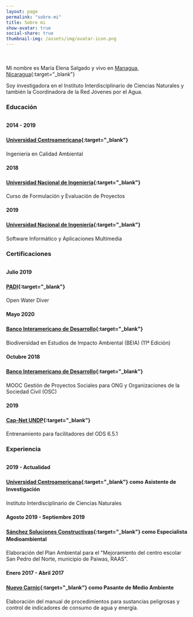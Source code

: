 ```yaml
---
layout: page
permalink: "sobre-mi"
title: Sobre mi
show-avatar: true
social-share: true
thumbnail-img: /assets/img/avatar-icon.png
---
```


<style>
h1 {
  margin-top: 100px;
}
  
h3 {
  margin-bottom: 30px;
}

h4 {
    margin-top: 20px;
    text-align: left;
    line-height: 20px;
}

p {
    margin-top: 10px;
}

</style>
<br><br>
<i class="fa fa-address-card" aria-hidden="true"></i> Mi nombre es María Elena Salgado y vivo en 
[Managua, Nicaragua](https://goo.gl/maps/Mn3Yi97chcwvPtYw8){:target="_blank"}

<p>Soy investigadora en el Instituto Interdisciplinario de Ciencias Naturales y también la Coordinadora de la Red Jóvenes por el Agua.</p>

### <i class="fa fa-graduation-cap" aria-hidden="true"></i> Educación


#### <i class="fa fa-calendar" aria-hidden="true"></i>  2014 - 2019
#### <i class="fa fa-building-o" aria-hidden="true"></i>[Universidad Centroamericana](https://www.uca.edu.ni/){:target="_blank"}
<p>Ingeniería en Calidad Ambiental</p>

#### <i class="fa fa-calendar" aria-hidden="true"></i>   2018<i class="fa fa-building-o" aria-hidden="true"></i>
#### [Universidad Nacional de Ingeniería](https://www.uni.edu.ni/){:target="_blank"}
<p>Curso de Formulación y Evaluación de Proyectos</p>

#### <i class="fa fa-calendar" aria-hidden="true"></i>   2019<i class="fa fa-building-o" aria-hidden="true"></i>
#### [Universidad Nacional de Ingeniería](https://www.uni.edu.ni/){:target="_blank"}
<p>Software Informático y Aplicaciones Multimedia</p>

### <i class="fa fa-cogs" aria-hidden="true"></i> Certificaciones

#### <i class="fa fa-calendar" aria-hidden="true"></i>  Julio 2019
#### <i class="fa fa-building-o" aria-hidden="true"></i>[PADI](https://www.padi.com/es){:target="_blank"}
<p>Open Water Diver</p>

#### <i class="fa fa-calendar" aria-hidden="true"></i>   Mayo 2020<i class="fa fa-building-o" aria-hidden="true"></i>
#### [Banco Interamericano de Desarrollo](https://cursos.iadb.org/es/indes-catalogo/biodiversidad-en-estudios-de-impacto-ambiental-beia#:~:text=Este%20curso%20proporciona%20una%20base,social%20y%20ambiental%20(EISA).){:target="_blank"}
<p>Biodiversidad en Estudios de Impacto Ambiental (BEIA) (11ª Edición)</p>

#### <i class="fa fa-calendar" aria-hidden="true"></i>   Octubre 2018<i class="fa fa-building-o" aria-hidden="true"></i>
#### [Banco Interamericano de Desarrollo](https://cursos.iadb.org/es/indes/gesti-n-de-proyectos-sociales-para-ongs-y-organizaciones-de-la-sociedad-civil-osc){:target="_blank"}
<p>MOOC Gestión de Proyectos Sociales para ONG y Organizaciones de la Sociedad Civil (OSC)</p>

#### <i class="fa fa-calendar" aria-hidden="true"></i>   2019<i class="fa fa-building-o" aria-hidden="true"></i>
#### [Cap-Net UNDP](https://unece.org/fileadmin/DAM/env/documents/2019/WAT/11Nov_5-7_SDG_652_Central_America/S2.Tabora_GWP-ODS_6.5.1_TB_4-11.pdf){:target="_blank"}
<p>Entrenamiento para facilitadores del ODS 6.5.1</p>


### <i class="fa fa-briefcase" aria-hidden="true"></i> Experiencia

#### <i class="fa fa-calendar" aria-hidden="true"></i>   2019 - Actualidad<i class="fa fa-building-o" aria-hidden="true"></i> 
#### [Universidad Centroamericana](https://www.uca.edu.ni/index.php/11-informacion-general/2389-instituto-interdisciplinario-de-ciencias-naturales-iicn-universidad-centroamericana-uca){:target="_blank"} como **Asistente de Investigación**
<p>Instituto Interdisciplinario de Ciencias Naturales</p>

#### <i class="fa fa-calendar" aria-hidden="true"></i>   Agosto 2019 - Septiembre 2019<i class="fa fa-building-o" aria-hidden="true"></i>
#### [Sánchez Soluciones Constructivas](https://vymaps.com/NI/S-nchez-Soluciones-Constructivas-S-A--47911/){:target="_blank"} como **Especialista Medioambiental**
<p>Elaboración del Plan Ambiental para el "Mejoramiento del centro escolar San Pedro del Norte, municipio de Paiwas, RAAS".</p>

#### <i class="fa fa-calendar" aria-hidden="true"></i>   Enero 2017 - Abril 2017<i class="fa fa-building-o" aria-hidden="true"></i>
#### [Nuevo Carnic](https://www.nuevocarnic.com.ni/){:target="_blank"} como **Pasante de Medio Ambiente**
<p>Elaboración del manual de procedimientos para sustancias peligrosas y control de indicadores de consumo de agua y energía.</p>
